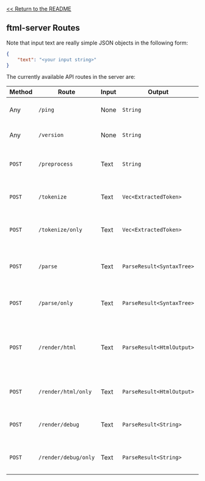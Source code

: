 [<< Return to the README](README.md)

## ftml-server Routes

Note that input text are really simple JSON objects in the following form:
```json
{
    "text": "<your input string>"
}
```

The currently available API routes in the server are:

| Method | Route | Input | Output | Description |
|--------|-------|-------|--------|-------------|
| Any | `/ping` | None | `String` | See if you're able to connect to the server. |
| Any | `/version` | None | `String` | Outputs what version of ftml is being run. |
| `POST` | `/preprocess` | Text | `String` | Runs the preprocessor on the given input string. |
| `POST` | `/tokenize` | Text | `Vec<ExtractedToken>` | Runs the tokenizer on the input string and returns the extracted tokens. |
| `POST` | `/tokenize/only` | Text | `Vec<ExtractedToken>` | Same as above, but the preprocessor is not run first. |
| `POST` | `/parse` | Text | `ParseResult<SyntaxTree>` | Runs the parser on the input string and returns the abstract syntax tree. |
| `POST` | `/parse/only` | Text | `ParseResult<SyntaxTree>` | Same as above, but the preprocessor is not run first. |
| `POST` | `/render/html` | Text | `ParseResult<HtmlOutput>` | Performs the full rendering process, from preprocessing, tokenization, parsing, and then rendering. |
| `POST` | `/render/html/only` | Text | `ParseResult<HtmlOutput>` | Same as above, but the preprocessor is not run first. |
| `POST` | `/render/debug` | Text | `ParseResult<String>` | Performs rendering, as above, but uses `ftml::DebugRender`. |
| `POST` | `/render/debug/only` | Text | `ParseResult<String>` | Same as above, but the preprocessor is not run first. |
